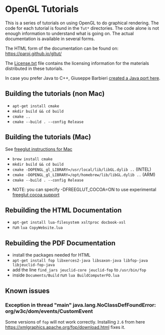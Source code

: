 # OpenGL Tutorials

This is a series of tutorials on using OpenGL to do graphical rendering.
The code for each tutorial is found in the `Tut*` directories. The code
alone is not enough information to understand what is going on. The actual
documentation is available in several forms.

The HTML form of the documentation can be found on: https://paroj.github.io/gltut/

The [License.txt](License.txt) file contains the licensing information for the materials distributed in these tutorials.

In case you prefer Java to C++, Giuseppe Barbieri [created a Java port here](https://github.com/elect86/modern-jogl-examples).

## Building the tutorials (non Mac)

- `apt-get install cmake`
- `mkdir build && cd build`
- `cmake ..`
- `cmake --build . --config Release`

## Building the tutorials (Mac)

See [freeglut instructions for Mac](https://github.com/freeglut/freeglut/blob/07a3e80780c289b51bc723415ef41cef6b026aed/README.macosx)

- `brew install cmake`
- `mkdir build && cd build`
- `cmake -DOPENGL_gl_LIBRARY=/usr/local/lib/libGL.dylib ..` (INTEL)
- `cmake -DOPENGL_gl_LIBRARY=/opt/homebrew/lib/libGL.dylib ..` (ARM)
- `cmake --build . --config Release`

* NOTE: you can specify -DFREEGLUT_COCOA=ON to use experimental [freeglut cocoa support](https://github.com/freeglut/freeglut/issues/195)

## Rebuilding the HTML Documentation

- `apt-get install lua-filesystem xsltproc docbook-xsl`
- run `lua CopyWebsite.lua`

## Rebuilding the PDF Documentation

- install the packages needed for HTML
- `apt-get install fop libxerces2-java libsaxon-java libfop-java libjeuclid-fop-java`
- add the line `find_jars jeuclid-core jeuclid-fop` to `/usr/bin/fop`
- inside `Documents/Build` run `lua BuildComputerFO.lua`

## Known issues

### Exception in thread "main" java.lang.NoClassDefFoundError: org/w3c/dom/events/CustomEvent
Some versions of `fop` will not work correctly.
Installing `2.6` from here https://xmlgraphics.apache.org/fop/download.html fixes it.
